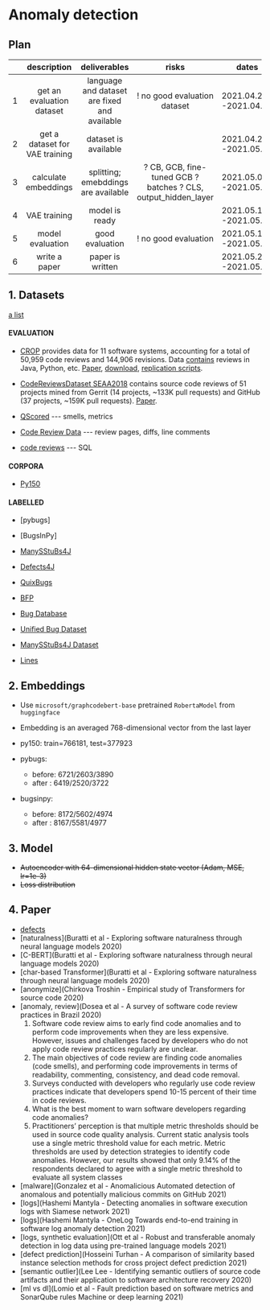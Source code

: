 # Anomaly detection

## Plan

|   |           description           |                 deliverables                 |                              risks                             |          dates         |
|---|:-------------------------------:|:--------------------------------------------:|:--------------------------------------------------------------:|:----------------------:|
| 1 | get an evaluation dataset       | language and dataset are fixed and available | ! no good evaluation dataset                                   | 2021.04.24--2021.04.25 |
| 2 | get a dataset for VAE training  | dataset is available                         |                                                                | 2021.04.26--2021.05.02 |
| 3 | calculate embeddings            | splitting; emebddings are available          | ? CB, GCB, fine-tuned GCB ? batches ? CLS, output_hidden_layer | 2021.05.03--2021.05.09 |
| 4 | VAE training                    | model is ready                               |                                                                | 2021.05.10--2021.05.16 |
| 5 | model evaluation                | good evaluation                              | ! no good evaluation                                           | 2021.05.17--2021.05.23 |
| 6 | write a paper                   | paper is written                             |                                                                | 2021.05.24--2021.05.30 |


## 1. Datasets

[a list](https://github.com/dspinellis/awesome-msr#data-sets)

#### EVALUATION

- [CROP](https://crop-repo.github.io/) provides data for 11 software systems, accounting for a total of 50,959 code reviews and 144,906 revisions.
Data [contains](https://crop-repo.github.io/#details) reviews in Java, Python, etc. [Paper](https://mhepaixao.github.io/homepage/files/crop.pdf), [download](https://zenodo.org/record/3599150#.YIPEo65S_eM), [replication scripts](https://github.com/crop-repo/crop).

- [CodeReviewsDataset SEAA2018](https://figshare.com/articles/dataset/Rev-rec_Source_-_Code_Reviews_Dataset_SEAA2018_/6462380) contains source code reviews of 51 projects mined from Gerrit (14 projects, ~133K pull requests) and GitHub (37 projects, ~159K pull requests). [Paper](https://arxiv.org/pdf/1806.07619.pdf).

- [QScored](https://zenodo.org/record/4468361#.YJOxD65S_eM) --- smells, metrics

- [Code Review Data](https://zenodo.org/record/938694#.YJO2Ra5S_eM) --- review pages, diffs, line comments

- [code reviews](http://kin-y.github.io/miningReviewRepo/) --- SQL

#### CORPORA

- [Py150](https://huggingface.co/datasets/eth_py150_open)

#### LABELLED

- [pybugs]
- [BugsInPy]

- [ManySStuBs4J](https://zenodo.org/record/3653444#.YIQzua5S_eM)
- [Defects4J](https://github.com/rjust/defects4j)
- [QuixBugs](https://github.com/jkoppel/QuixBugs)
- [BFP](https://github.com/micheletufano/NeuralCodeTranslator/tree/master/dataset)
- [Bug Database](http://www.inf.u-szeged.hu/~ferenc/papers/GitHubBugDataSet/)
- [Unified Bug Dataset](http://www.inf.u-szeged.hu/~ferenc/papers/UnifiedBugDataSet/)
- [ManySStuBs4J Dataset](https://zenodo.org/record/3653444#.YJO0XK5S_eM)
- [Lines](https://github.com/awsm-research/line-level-defect-prediction/tree/master/Dataset)


## 2. Embeddings

- Use `microsoft/graphcodebert-base` pretrained `RobertaModel` from `huggingface`
- Embedding is an averaged 768-dimensional vector from the last layer

- py150: train=766181, test=377923
- pybugs:
  - before: 6721/2603/3890
  - after : 6419/2520/3722
- bugsinpy:
  - before: 8172/5602/4974
  - after : 8167/5581/4977

## 3. Model

- ~~Autoencoder with 64-dimensional hidden state vector (Adam, MSE, lr=1e-3)~~
- ~~Loss distribution~~

## 4. Paper

- [defects](https://arxiv.org/pdf/2003.07914.pdf)
- [naturalness](Buratti et al - Exploring software naturalness through neural language models 2020)
- [C-BERT](Buratti et al - Exploring software naturalness through neural language models 2020)
- [char-based Transformer](Buratti et al - Exploring software naturalness through neural language models 2020)
- [anonymize](Chirkova Troshin - Empirical study of Transformers for source code 2020)
- [anomaly, review](Dosea et al - A survey of software code review practices in Brazil 2020)
  1. Software code review aims to early find code anomalies and to perform code improvements when they are less expensive. However, issues and challenges faced by developers who do not apply code review practices regularly are unclear.
  2. The main objectives of code review are finding code anomalies (code smells), and performing code improvements in terms of readability, commenting, consistency, and dead code removal.
  3. Surveys conducted with developers who regularly use code review practices indicate that developers spend 10-15 percent of their time in code reviews.
  4. What is the best moment to warn software developers regarding code anomalies?
  5. Practitioners’ perception is that multiple metric thresholds should be used in source code quality analysis. Current static analysis tools use a single metric threshold value for each metric. Metric thresholds are used by detection strategies to identify code anomalies. However, our results showed that only 9.14% of the respondents declared to agree with a single metric threshold to evaluate all system classes
- [malware](Gonzalez et al - Anomalicious Automated detection of anomalous and potentially malicious commits on GitHub 2021)
- [logs](Hashemi Mantyla - Detecting anomalies in software execution logs with Siamese network 2021)
- [logs](Hashemi Mantyla - OneLog Towards end-to-end training in software log anomaly detection 2021)
- [logs, synthetic evaluation](Ott et al - Robust and transferable anomaly detection in log data using pre-trained language models 2021)
- [defect prediction](Hosseini Turhan - A comparison of similarity based instance selection methods for cross project defect prediction 2021)
- [semantic outlier](Lee Lee - Identifying semantic outliers of source code artifacts and their application to software architecture recovery 2020)
- [ml vs dl](Lomio et al - Fault prediction based on software metrics and SonarQube rules Machine or deep learning 2021)
